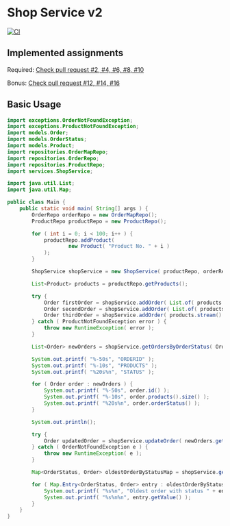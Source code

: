 # Shop Service v2

[![CI](https://github.com/simonsagstetter/shopServicev2/actions/workflows/maven.yml/badge.svg?branch=main)](https://github.com/simonsagstetter/shopServicev2/actions/workflows/maven.yml)

## Implemented assignments

Required: [Check pull request #2, #4, #6, #8, #10](https://github.com/simonsagstetter/shopServicev2/pulls?q=is%3Apr)

Bonus: [Check pull request #12, #14, #16](https://github.com/simonsagstetter/shopServicev2/pulls?q=is%3Apr)

## Basic Usage

```java
import exceptions.OrderNotFoundException;
import exceptions.ProductNotFoundException;
import models.Order;
import models.OrderStatus;
import models.Product;
import repositories.OrderMapRepo;
import repositories.OrderRepo;
import repositories.ProductRepo;
import services.ShopService;

import java.util.List;
import java.util.Map;

public class Main {
    public static void main( String[] args ) {
        OrderRepo orderRepo = new OrderMapRepo();
        ProductRepo productRepo = new ProductRepo();

        for ( int i = 0; i < 100; i++ ) {
            productRepo.addProduct(
                    new Product( "Product No. " + i )
            );
        }

        ShopService shopService = new ShopService( productRepo, orderRepo );

        List<Product> products = productRepo.getProducts();

        try {
            Order firstOrder = shopService.addOrder( List.of( products.getFirst().id() ) );
            Order secondOrder = shopService.addOrder( List.of( products.getFirst().id(), products.getLast().id() ) );
            Order thirdOrder = shopService.addOrder( products.stream().map( Product::id ).toList() );
        } catch ( ProductNotFoundException error ) {
            throw new RuntimeException( error );
        }

        List<Order> newOrders = shopService.getOrdersByOrderStatus( OrderStatus.PROCESSING );

        System.out.printf( "%-50s", "ORDERID" );
        System.out.printf( "%-10s", "PRODUCTS" );
        System.out.printf( "%20s%n", "STATUS" );

        for ( Order order : newOrders ) {
            System.out.printf( "%-50s", order.id() );
            System.out.printf( "%-10s", order.products().size() );
            System.out.printf( "%20s%n", order.orderStatus() );
        }

        System.out.println();

        try {
            Order updatedOrder = shopService.updateOrder( newOrders.getFirst().id(), OrderStatus.COMPLETED );
        } catch ( OrderNotFoundException e ) {
            throw new RuntimeException( e );
        }

        Map<OrderStatus, Order> oldestOrderByStatusMap = shopService.getOldestOrderPerStatus();

        for ( Map.Entry<OrderStatus, Order> entry : oldestOrderByStatusMap.entrySet() ) {
            System.out.printf( "%s%n", "Oldest order with status " + entry.getKey() );
            System.out.printf( "%s%n%n", entry.getValue() );
        }
    }
}
```